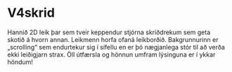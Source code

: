 # V4skrid


Hannið 2D leik þar sem tveir keppendur stjórna skriðdrekum sem geta skotið á hvorn annan.
Leikmenn horfa ofaná leikborðið. 
Bakgrunnurinn er „scrolling“ sem endurtekur sig í sífellu en er þó
nægjanlega stór til að verða ekki leiðigjarn strax.
Öll útfærsla og hönnun umfram lýsinguna er í ykkar höndum!
